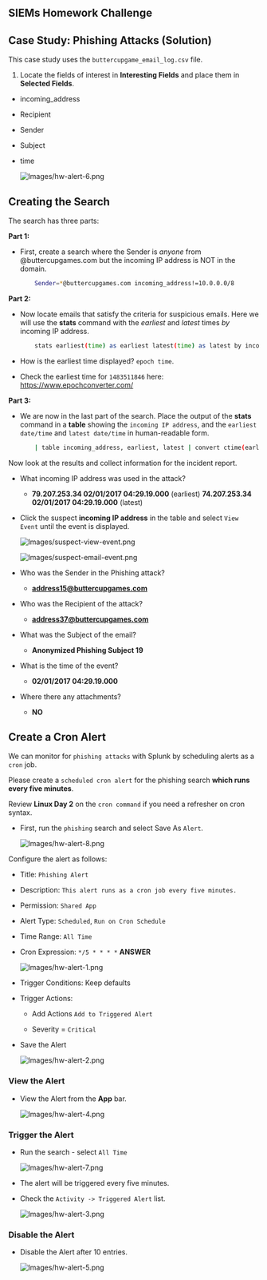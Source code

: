 ## SIEMs Homework Challenge

## Case Study:  Phishing Attacks (Solution)

This case study uses the `buttercupgame_email_log.csv` file.

1. Locate the fields of interest in **Interesting Fields** and place them in **Selected  Fields**. 



* incoming_address

* Recipient

* Sender

* Subject

* time

    ![Images/hw-alert-6.png](Images/hw-alert-6.png)

## Creating the Search 

The search has three parts:

**Part 1:** 

* First, create a search where the Sender is *anyone* from @buttercupgames.com but the incoming IP address is NOT in the domain.

	```bash 
		Sender=*@buttercupgames.com incoming_address!=10.0.0.0/8
	```	
	

**Part 2:** 

* Now locate emails that satisfy the criteria for suspicious emails. Here we will use the **stats** command with the *earliest* and *latest* times *by* incoming IP address. 

	```bash
		stats earliest(time) as earliest latest(time) as latest by incoming_address 
	```

* How is the earliest time displayed? `epoch time`. 

* Check the earliest time for `1483511846` here: https://www.epochconverter.com/
	
**Part 3:** 

*  We are now in the last part of the search.  Place the output of the **stats** command in a **table** showing the `incoming IP address`, and the `earliest date/time` and `latest date/time` in human-readable form.

	```bash
		| table incoming_address, earliest, latest | convert ctime(earliest) ctime(latest)
	```
	
Now look at the results and collect information for the incident report.
	
* What incoming IP address was used in the attack?

	* **79.207.253.34 02/01/2017 04:29.19.000** (earliest) **74.207.253.34 02/01/2017 04:29.19.000** (latest)
	

* Click the suspect **incoming IP address** in the table and select `View Event` until the event is displayed.

    ![Images/suspect-view-event.png](Images/suspect-view-event.png)


	![Images/suspect-email-event.png](Images/suspect-email-event.png)	


*  Who was the Sender in the Phishing attack?

	* **address15@buttercupgames.com**
	
*  Who was the Recipient of the attack?

	* **address37@buttercupgames.com**
	
*  What was the Subject of the email?

	* **Anonymized Phishing Subject 19**
	
*  What is the time of the event?

	 * **02/01/2017 04:29.19.000**
	
*  Where there any attachments?

	* **NO**
	
## Create a Cron Alert

We can monitor for `phishing attacks` with Splunk by scheduling alerts as a `cron` job.  

Please create a `scheduled cron alert` for the phishing search **which runs every five minutes**.

Review **Linux Day 2** on the `cron command` if you need a refresher on cron syntax. 

* First, run the `phishing` search and select Save As `Alert`.

	![Images/hw-alert-8.png](Images/hw-alert-8.png)

Configure the alert as follows:

* Title: `Phishing Alert`

* Description: `This alert runs as a cron job every five minutes.`

* Permission: `Shared App`

* Alert Type: `Scheduled`, `Run on Cron Schedule`

* Time Range: `All Time`

* Cron Expression:  `*/5 * * * *` **ANSWER**

	![Images/hw-alert-1.png](Images/hw-alert-1.png)

* Trigger Conditions: Keep defaults

* Trigger Actions: 

	* Add Actions `Add to Triggered Alert`

	* Severity = `Critical`

* Save the Alert	

	![Images/hw-alert-2.png](Images/hw-alert-2.png)	


### View the Alert

* View the Alert from the **App** bar.

	![Images/hw-alert-4.png](Images/hw-alert-4.png)

### Trigger the Alert

* Run the search - select `All Time`

	![Images/hw-alert-7.png](Images/hw-alert-7.png)

* The alert will be triggered every five minutes.

* Check the `Activity -> Triggered Alert` list.

	![Images/hw-alert-3.png](Images/hw-alert-3.png)

### Disable the Alert 

* Disable the Alert after 10 entries.

	![Images/hw-alert-5.png](Images/hw-alert-5.png)


